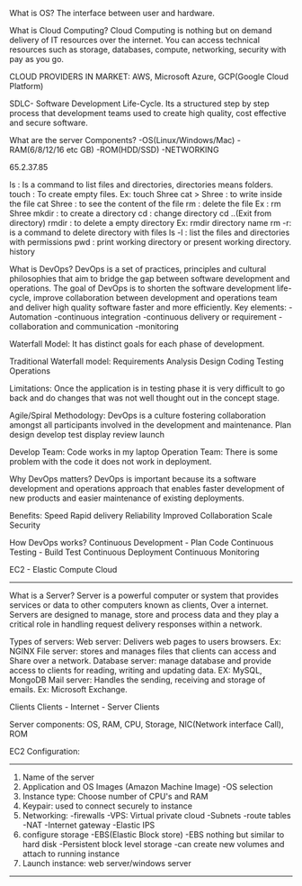 What is OS?
The interface between user and hardware.

What is Cloud Computing?
Cloud Computing is nothing but on demand delivery of IT resources over the internet. You can access technical resources such as storage, databases, compute, networking, security with pay as you go.

CLOUD PROVIDERS IN MARKET: AWS, Microsoft Azure, GCP(Google Cloud Platform)

SDLC- Software Development Life-Cycle. Its a structured step by step process that development teams used to create high quality, cost effective and secure software. 

What are the server Components?
	-OS(Linux/Windows/Mac)
	-RAM(6/8/12/16 etc GB)
	-ROM(HDD/SSD)
	-NETWORKING

65.2.37.85

ls : Is a command to list files and directories, directories means folders.
touch <filename> : To create empty files. 
Ex: touch Shree
cat > Shree : to write inside the file
cat Shree : to see the content of the file
rm : delete the file 
Ex : rm Shree
mkdir : to create a directory
cd : change directory
cd ..(Exit from directory)
rmdir : to delete a empty directory
Ex: rmdir directory name
rm -r: is a command to delete directory with files
ls -l : list the files and directories with permissions
pwd : print working directory or present working directory.
history


What is DevOps?
DevOps is a set of practices, principles and cultural philosophies that aim to bridge the gap between software development and operations. 
The goal of DevOps is to shorten the software development life-cycle, improve collaboration between development and operations team and deliver high quality software faster and more efficiently.
Key elements:
-Automation
-continuous integration
-continuous delivery or requirement
-collaboration and communication
-monitoring

Waterfall Model:
It has distinct goals for each phase of development.

Traditional Waterfall model:
Requirements 
Analysis
Design
Coding
Testing
Operations

Limitations:
Once the application is in testing phase it is very difficult to go back and do changes that was not well thought out in the concept stage.

Agile/Spiral Methodology:
DevOps is a culture fostering collaboration amongst all participants involved in the development and maintenance. 
Plan
design
develop
test
display
review
launch

Develop Team: Code works in my laptop
Operation Team: There is some problem with the code it does not work in deployment.

Why DevOps matters?
DevOps is important because its a software development and operations approach that enables faster development of new products and easier maintenance of existing deployments.

Benefits:
Speed
Rapid delivery
Reliability
Improved Collaboration
Scale Security

How DevOps works?
Continuous Development - Plan Code
Continuous Testing - Build Test
Continuous Deployment
Continuous Monitoring


EC2 - Elastic Compute Cloud

-----------------------------------------------------------------------------------------------------------------------------------------------------------------------------------

What is a Server?
Server is a powerful computer or system that provides services or data to other computers known as clients, Over a internet.
Servers are designed to manage, store and process data and they play a critical role in handling request delivery responses within a network. 

Types of servers:
Web server: Delivers web pages to users browsers. Ex: NGINX
File server: stores and manages files that clients can access and Share over a network.
Database server: manage database and provide access to clients for reading, writing and updating data. EX: MySQL, MongoDB
Mail server: Handles the sending, receiving and storage of emails. Ex: Microsoft Exchange.

Clients 
Clients    - Internet - Server
Clients

Server components: OS, RAM, CPU, Storage, NIC(Network interface Call), ROM


EC2 Configuration:

--------------------
1. Name of the server
2. Application and OS Images (Amazon Machine Image)
        -OS selection
3. Instance type: Choose number of CPU's and RAM 
4. Keypair: used to connect securely to instance
5. Networking:
        -firewalls
	-VPS: Virtual private cloud
	-Subnets
	-route tables
	-NAT
	-Internet gateway
	-Elastic IPS
6. configure storage
	-EBS(Elastic Block store)
	-EBS nothing but similar to hard disk
	-Persistent block level storage
	-can create new volumes and attach to running instance
7. Launch instance: web server/windows server



---------------------------------------------------------------------------------------------------------------------
